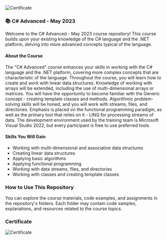 <img src="https://i.imgur.com/9AGXG7i.png" alt="Certificate"/> 
 
### 📚 C# Advanced - May 2023

Welcome to the C# Advanced - May 2023 course repository! This course builds upon your existing knowledge of the C# language and the .NET platform, delving into more advanced concepts typical of the language.

#### About the Course

The "C# Advanced" course enhances your skills in working with the C# language and the .NET platform, covering more complex concepts that are characteristic of the language. Throughout the course, you will learn how to create and work with linear data structures. Knowledge of working with arrays will be extended, including the use of multi-dimensional arrays or matrices. You will have the opportunity to become familiar with the Generic concept - creating template classes and methods. Algorithmic problem-solving skills will be honed, and you will work with streams, files, and directories. Emphasis is placed on the functional programming paradigm, as well as the primary tool that relies on it - LINQ for processing streams of data. The development environment used by the training team is Microsoft Visual Studio 2022, but every participant is free to use preferred tools.

#### Skills You Will Gain

- Working with multi-dimensional and associative data structures
- Creating linear data structures
- Applying basic algorithms
- Applying functional programming
- Working with data streams, files, and directories
- Working with classes and creating template classes

### How to Use This Repository

You can explore the course materials, code examples, and assignments in the repository's folders. Each folder may contain code samples, explanations, and resources related to the course topics.

### Certificate

![Certificate](https://i.imgur.com/9AGXG7i.png)
